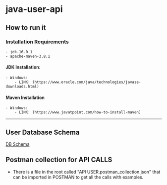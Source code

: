 # java-user-api


## How to run it
### Installation Requirements
	- jdk-16.0.1
	- apache-maven-3.8.1

#### JDK Installation:
	- Windows:
		- LINK: (https://www.oracle.com/java/technologies/javase-downloads.html)

#### Maven Installation
	- Windows:
		- LINK: (https://www.javatpoint.com/how-to-install-maven)
		
------------------------------------------------------------------------------------------------

## User Database Schema
[DB Schema](https://japanproduct.atlassian.net/wiki/spaces/DB/pages/360657/User+design)

## Postman collection for API CALLS
- There is a file in the root called "API USER.postman_collection.json" that can be imported in POSTMAN to get all the calls with examples.

